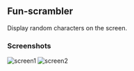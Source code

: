 ## Fun-scrambler

Display random characters on the screen.


### Screenshots

![screen1](https://i.fluffy.cc/SN9RdFtBCZcl6DHkgf8WRshPFpqMqmtB.png)
![screen2](https://i.fluffy.cc/SjqjpNVqwqxblXQfPGJwwxDMbM8LKTlG.png)